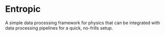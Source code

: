 # Entropic
A simple data processing framework for physics that can be integrated with data processing pipelines for a quick, no-frills setup.
